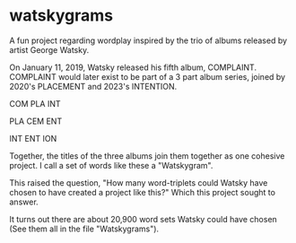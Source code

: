 # watskygrams
A fun project regarding wordplay inspired by the trio of albums released by artist George Watsky.

On January 11, 2019, Watsky released his fifth album, COMPLAINT. COMPLAINT would later exist to be part of a 3 part album series, joined by 2020's PLACEMENT and 2023's INTENTION.

COM PLA INT

PLA CEM ENT

INT ENT ION

Together, the titles of the three albums join them together as one cohesive project. I call a set of words like these a "Watskygram".

This raised the question, "How many word-triplets could Watsky have chosen to have created a project like this?" Which this project sought to answer.

It turns out there are about 20,900 word sets Watsky could have chosen (See them all in the file "Watskygrams").
